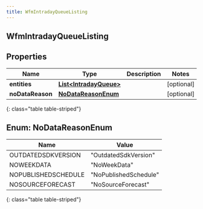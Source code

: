 ```yaml
---
title: WfmIntradayQueueListing
---
```

## WfmIntradayQueueListing


## Properties

| Name | Type | Description | Notes |
| ------------ | ------------- | ------------- | ------------- |
| **entities** | <!----><!---->[**List&lt;IntradayQueue&gt;**](IntradayQueue.html)<!----> |  |  [optional] |
| **noDataReason** | [**NoDataReasonEnum**](#NoDataReasonEnum)<!----> |  |  [optional] |
{: class="table table-striped"}


<a name="NoDataReasonEnum"></a>

## Enum: NoDataReasonEnum

| Name | Value |
| ---- | ----- |
| OUTDATEDSDKVERSION | &quot;OutdatedSdkVersion&quot; |
| NOWEEKDATA | &quot;NoWeekData&quot; |
| NOPUBLISHEDSCHEDULE | &quot;NoPublishedSchedule&quot; |
| NOSOURCEFORECAST | &quot;NoSourceForecast&quot; |
{: class="table table-striped"}



